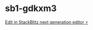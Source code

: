 # sb1-gdkxm3

[Edit in StackBlitz next generation editor ⚡️](https://stackblitz.com/~/github.com/LycansWarrior/sb1-gdkxm3)